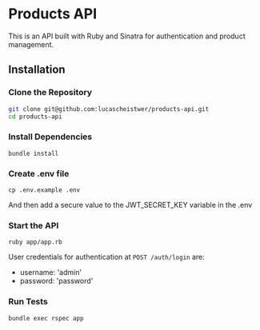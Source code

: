 # Products API

This is an API built with Ruby and Sinatra for authentication and product management.

## Installation

### Clone the Repository

```bash
git clone git@github.com:lucascheistwer/products-api.git
cd products-api
```

### Install Dependencies

```
bundle install
```

### Create .env file
```
cp .env.example .env
```
And then add a secure value to the JWT_SECRET_KEY variable in the .env

### Start the API

```
ruby app/app.rb
```
User credentials for authentication at `POST /auth/login` are:
- username: 'admin'
- password: 'password'

### Run Tests
```
bundle exec rspec app
```
